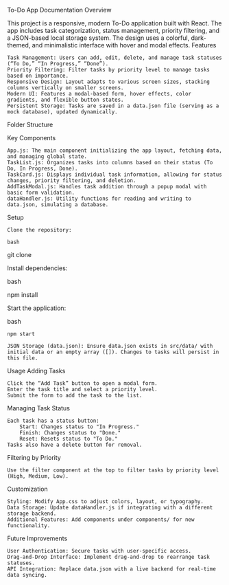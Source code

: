  To-Do App Documentation
Overview

This project is a responsive, modern To-Do application built with React. The app includes task categorization, status management, priority filtering, and a JSON-based local storage system. The design uses a colorful, dark-themed, and minimalistic interface with hover and modal effects.
Features

    Task Management: Users can add, edit, delete, and manage task statuses (“To Do,” “In Progress,” “Done”).
    Priority Filtering: Filter tasks by priority level to manage tasks based on importance.
    Responsive Design: Layout adapts to various screen sizes, stacking columns vertically on smaller screens.
    Modern UI: Features a modal-based form, hover effects, color gradients, and flexible button states.
    Persistent Storage: Tasks are saved in a data.json file (serving as a mock database), updated dynamically.

Folder Structure

Key Components

    App.js: The main component initializing the app layout, fetching data, and managing global state.
    TaskList.js: Organizes tasks into columns based on their status (To Do, In Progress, Done).
    TaskCard.js: Displays individual task information, allowing for status changes, priority filtering, and deletion.
    AddTaskModal.js: Handles task addition through a popup modal with basic form validation.
    dataHandler.js: Utility functions for reading and writing to data.json, simulating a database.

Setup

    Clone the repository:

    bash

git clone <repository-url>

Install dependencies:

bash

npm install

Start the application:

bash

    npm start

    JSON Storage (data.json): Ensure data.json exists in src/data/ with initial data or an empty array ([]). Changes to tasks will persist in this file.

Usage
Adding Tasks

    Click the “Add Task” button to open a modal form.
    Enter the task title and select a priority level.
    Submit the form to add the task to the list.

Managing Task Status

    Each task has a status button:
        Start: Changes status to "In Progress."
        Finish: Changes status to "Done."
        Reset: Resets status to "To Do."
    Tasks also have a delete button for removal.

Filtering by Priority

    Use the filter component at the top to filter tasks by priority level (High, Medium, Low).

Customization

    Styling: Modify App.css to adjust colors, layout, or typography.
    Data Storage: Update dataHandler.js if integrating with a different storage backend.
    Additional Features: Add components under components/ for new functionality.

Future Improvements

    User Authentication: Secure tasks with user-specific access.
    Drag-and-Drop Interface: Implement drag-and-drop to rearrange task statuses.
    API Integration: Replace data.json with a live backend for real-time data syncing.
